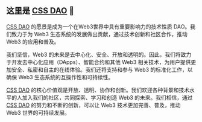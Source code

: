 ## 这里是 [CSS DAO](https://css.show) 👋

[CSS DAO](https://css.show) 的愿景是成为一个在Web3世界中具有重要影响力的技术性质 DAO。我们致力于为 Web3 生态系统的发展做出贡献，通过技术创新和社区合作，推动 Web3 的应用和普及。

我们坚信，Web3 的未来是去中心化、安全、开放和透明的。因此，我们将致力于开发去中心化应用（DApps）、智能合约和其他 Web3 相关技术，为用户提供更加安全、私密和自主的在线体验。我们还将支持和参与 Web3 的标准化工作，以确保 Web3 生态系统的互操作性和可持续性。

[CSS DAO](https://css.show) 的核心价值观是开放、透明、协作和创新。我们欢迎各种背景和技术水平的人加入我们的社区，共同探索、学习和创造 Web3 的未来。我们相信，通过 [CSS DAO](https://css.show) 的努力和不断的创新，可以让 Web3 技术更加完善、普及，推动 Web3 世界的可持续发展。
